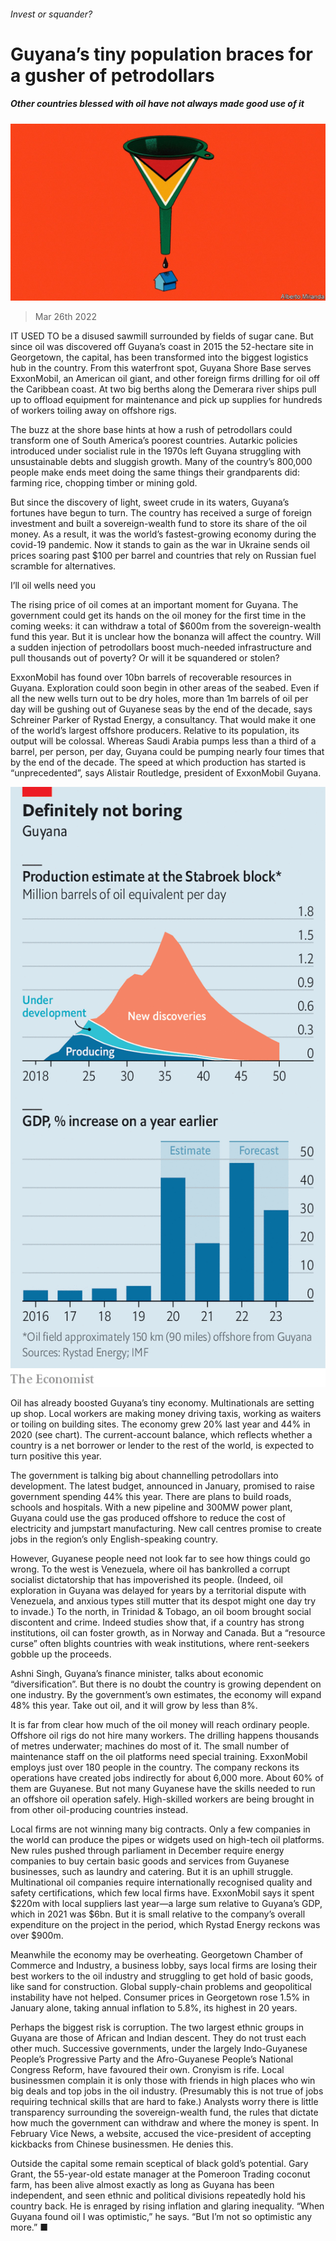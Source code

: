 ###### Invest or squander?

# Guyana’s tiny population braces for a gusher of petrodollars 

##### Other countries blessed with oil have not always made good use of it 

![image](images/20220326_AMD001_0.jpg) 

> Mar 26th 2022 

IT USED TO be a disused sawmill surrounded by fields of sugar cane. But since oil was discovered off Guyana’s coast in 2015 the 52-hectare site in Georgetown, the capital, has been transformed into the biggest logistics hub in the country. From this waterfront spot, Guyana Shore Base serves ExxonMobil, an American oil giant, and other foreign firms drilling for oil off the Caribbean coast. At two big berths along the Demerara river ships pull up to offload equipment for maintenance and pick up supplies for hundreds of workers toiling away on offshore rigs.

The buzz at the shore base hints at how a rush of petrodollars could transform one of South America’s poorest countries. Autarkic policies introduced under socialist rule in the 1970s left Guyana struggling with unsustainable debts and sluggish growth. Many of the country’s 800,000 people make ends meet doing the same things their grandparents did: farming rice, chopping timber or mining gold.


But since the discovery of light, sweet crude in its waters, Guyana’s fortunes have begun to turn. The country has received a surge of foreign investment and built a sovereign-wealth fund to store its share of the oil money. As a result, it was the world’s fastest-growing economy during the covid-19 pandemic. Now it stands to gain as the war in Ukraine sends oil prices soaring past $100 per barrel and countries that rely on Russian fuel scramble for alternatives.

I’ll oil wells need you

The rising price of oil comes at an important moment for Guyana. The government could get its hands on the oil money for the first time in the coming weeks: it can withdraw a total of $600m from the sovereign-wealth fund this year. But it is unclear how the bonanza will affect the country. Will a sudden injection of petrodollars boost much-needed infrastructure and pull thousands out of poverty? Or will it be squandered or stolen?

ExxonMobil has found over 10bn barrels of recoverable resources in Guyana. Exploration could soon begin in other areas of the seabed. Even if all the new wells turn out to be dry holes, more than 1m barrels of oil per day will be gushing out of Guyanese seas by the end of the decade, says Schreiner Parker of Rystad Energy, a consultancy. That would make it one of the world’s largest offshore producers. Relative to its population, its output will be colossal. Whereas Saudi Arabia pumps less than a third of a barrel, per person, per day, Guyana could be pumping nearly four times that by the end of the decade. The speed at which production has started is “unprecedented”, says Alistair Routledge, president of ExxonMobil Guyana.

![image](images/20220326_AMC693.png) 


Oil has already boosted Guyana’s tiny economy. Multinationals are setting up shop. Local workers are making money driving taxis, working as waiters or toiling on building sites. The economy grew 20% last year and 44% in 2020 (see chart). The current-account balance, which reflects whether a country is a net borrower or lender to the rest of the world, is expected to turn positive this year.

The government is talking big about channelling petrodollars into development. The latest budget, announced in January, promised to raise government spending 44% this year. There are plans to build roads, schools and hospitals. With a new pipeline and 300MW power plant, Guyana could use the gas produced offshore to reduce the cost of electricity and jumpstart manufacturing. New call centres promise to create jobs in the region’s only English-speaking country.

However, Guyanese people need not look far to see how things could go wrong. To the west is Venezuela, where oil has bankrolled a corrupt socialist dictatorship that has impoverished its people. (Indeed, oil exploration in Guyana was delayed for years by a territorial dispute with Venezuela, and anxious types still mutter that its despot might one day try to invade.) To the north, in Trinidad &amp; Tobago, an oil boom brought social discontent and crime. Indeed studies show that, if a country has strong institutions, oil can foster growth, as in Norway and Canada. But a “resource curse” often blights countries with weak institutions, where rent-seekers gobble up the proceeds.

Ashni Singh, Guyana’s finance minister, talks about economic “diversification”. But there is no doubt the country is growing dependent on one industry. By the government’s own estimates, the economy will expand 48% this year. Take out oil, and it will grow by less than 8%.

It is far from clear how much of the oil money will reach ordinary people. Offshore oil rigs do not hire many workers. The drilling happens thousands of metres underwater; machines do most of it. The small number of maintenance staff on the oil platforms need special training. ExxonMobil employs just over 180 people in the country. The company reckons its operations have created jobs indirectly for about 6,000 more. About 60% of them are Guyanese. But not many Guyanese have the skills needed to run an offshore oil operation safely. High-skilled workers are being brought in from other oil-producing countries instead.

Local firms are not winning many big contracts. Only a few companies in the world can produce the pipes or widgets used on high-tech oil platforms. New rules pushed through parliament in December require energy companies to buy certain basic goods and services from Guyanese businesses, such as laundry and catering. But it is an uphill struggle. Multinational oil companies require internationally recognised quality and safety certifications, which few local firms have. ExxonMobil says it spent $220m with local suppliers last year—a large sum relative to Guyana’s GDP, which in 2021 was $6bn. But it is small relative to the company’s overall expenditure on the project in the period, which Rystad Energy reckons was over $900m.

Meanwhile the economy may be overheating. Georgetown Chamber of Commerce and Industry, a business lobby, says local firms are losing their best workers to the oil industry and struggling to get hold of basic goods, like sand for construction. Global supply-chain problems and geopolitical instability have not helped. Consumer prices in Georgetown rose 1.5% in January alone, taking annual inflation to 5.8%, its highest in 20 years.

Perhaps the biggest risk is corruption. The two largest ethnic groups in Guyana are those of African and Indian descent. They do not trust each other much. Successive governments, under the largely Indo-Guyanese People’s Progressive Party and the Afro-Guyanese People’s National Congress Reform, have favoured their own. Cronyism is rife. Local businessmen complain it is only those with friends in high places who win big deals and top jobs in the oil industry. (Presumably this is not true of jobs requiring technical skills that are hard to fake.) Analysts worry there is little transparency surrounding the sovereign-wealth fund, the rules that dictate how much the government can withdraw and where the money is spent. In February Vice News, a website, accused the vice-president of accepting kickbacks from Chinese businessmen. He denies this.

Outside the capital some remain sceptical of black gold’s potential. Gary Grant, the 55-year-old estate manager at the Pomeroon Trading coconut farm, has been alive almost exactly as long as Guyana has been independent, and seen ethnic and political divisions repeatedly hold his country back. He is enraged by rising inflation and glaring inequality. “When Guyana found oil I was optimistic,” he says. “But I’m not so optimistic any more.” ■

